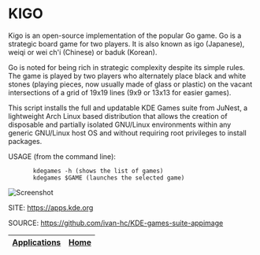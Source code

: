 # KIGO

 Kigo is an open-source implementation of the popular Go game. Go is a strategic board game for two players. It is also known as igo (Japanese), weiqi or wei  ch'i (Chinese) or baduk (Korean). 
 
 Go is noted for being rich in strategic complexity despite its simple rules.  The game is played by two players who alternately place black and white stones  (playing pieces, now usually made of glass or plastic) on the vacant  intersections of a grid of 19x19 lines (9x9 or 13x13 for easier games).
 
 This script installs the full and updatable KDE Games suite from JuNest, a lightweight Arch Linux based distribution that allows the creation of  disposable and partially isolated GNU/Linux environments within any generic  GNU/Linux host OS and without requiring root privileges to install packages.
 
 USAGE (from the command line):
 
           kdegames -h (shows the list of games)
           kdegames $GAME (launches the selected game)
           
 ![Screenshot](https://kde.org/images/screenshots/kigo.png)
 
 SITE: https://apps.kde.org

 SOURCE: https://github.com/ivan-hc/KDE-games-suite-appimage

 | [Applications](https://portable-linux-apps.github.io/apps.html) | [Home](https://portable-linux-apps.github.io)
 | --- | --- |

